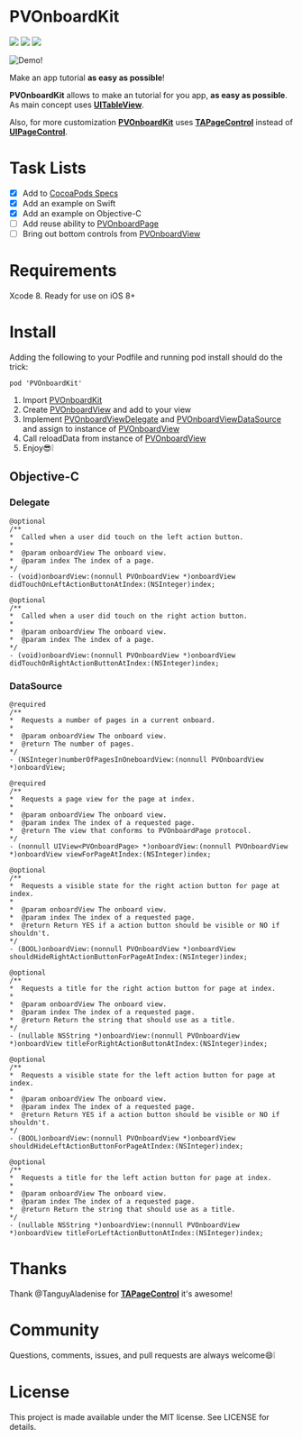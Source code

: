 # PVOnboardKit

![][10] ![][11] ![][12]

![Demo!](http://i.imgur.com/zASOJgr.gif)

Make an app tutorial **as easy as possible**!

**PVOnboardKit** allows to make an tutorial for you app, **as easy as possible**. As main concept uses [**UITableView**][1]. 

Also, for more customization [**PVOnboardKit**][2] uses [**TAPageControl**][3] instead of [**UIPageControl**][4].

# Task Lists
- [x] Add to [CocoaPods Specs][5]
- [x] Add an example on Swift
- [x] Add an example on Objective-C
- [ ] Add reuse ability to [PVOnboardPage][6]
- [ ] Bring out bottom controls from [PVOnboardView][7]

# Requirements
Xcode 8. Ready for use on iOS 8+

# Install
Adding the following to your Podfile and running pod install should do the trick:
```
pod 'PVOnboardKit'
```

1. Import [PVOnboardKit][2]
1. Create [PVOnboardView][7] and add to your view
1. Implement [PVOnboardViewDelegate][8] and [PVOnboardViewDataSource][9] and assign to instance of [PVOnboardView][7]
1. Call reloadData from instance of [PVOnboardView][7]
1. Enjoy😎❕

## Objective-C

### Delegate
```
@optional
/**
*  Called when a user did touch on the left action button.
*
*  @param onboardView The onboard view.
*  @param index The index of a page.
*/
- (void)onboardView:(nonnull PVOnboardView *)onboardView didTouchOnLeftActionButtonAtIndex:(NSInteger)index;
```

```
@optional
/**
*  Called when a user did touch on the right action button.
*
*  @param onboardView The onboard view.
*  @param index The index of a page.
*/
- (void)onboardView:(nonnull PVOnboardView *)onboardView didTouchOnRightActionButtonAtIndex:(NSInteger)index;
```

### DataSource
```
@required
/**
*  Requests a number of pages in a current onboard.
*
*  @param onboardView The onboard view.
*  @return The number of pages.
*/
- (NSInteger)numberOfPagesInOneboardView:(nonnull PVOnboardView *)onboardView;
```

```
@required
/**
*  Requests a page view for the page at index.
*
*  @param onboardView The onboard view.
*  @param index The index of a requested page.
*  @return The view that conforms to PVOnboardPage protocol.
*/
- (nonnull UIView<PVOnboardPage> *)onboardView:(nonnull PVOnboardView *)onboardView viewForPageAtIndex:(NSInteger)index;
```

```
@optional
/**
*  Requests a visible state for the right action button for page at index.
*
*  @param onboardView The onboard view.
*  @param index The index of a requested page.
*  @return Return YES if a action button should be visible or NO if shouldn't.
*/
- (BOOL)onboardView:(nonnull PVOnboardView *)onboardView shouldHideRightActionButtonForPageAtIndex:(NSInteger)index;
```

```
@optional
/**
*  Requests a title for the right action button for page at index.
*
*  @param onboardView The onboard view.
*  @param index The index of a requested page.
*  @return Return the string that should use as a title.
*/
- (nullable NSString *)onboardView:(nonnull PVOnboardView *)onboardView titleForRightActionButtonAtIndex:(NSInteger)index;
```

```
@optional
/**
*  Requests a visible state for the left action button for page at index.
*
*  @param onboardView The onboard view.
*  @param index The index of a requested page.
*  @return Return YES if a action button should be visible or NO if shouldn't.
*/
- (BOOL)onboardView:(nonnull PVOnboardView *)onboardView shouldHideLeftActionButtonForPageAtIndex:(NSInteger)index;
```

```
@optional
/**
*  Requests a title for the left action button for page at index.
*
*  @param onboardView The onboard view.
*  @param index The index of a requested page.
*  @return Return the string that should use as a title.
*/
- (nullable NSString *)onboardView:(nonnull PVOnboardView *)onboardView titleForLeftActionButtonAtIndex:(NSInteger)index;
```

# Thanks

Thank @TanguyAladenise for [**TAPageControl**][3] it's awesome!

# Community

Questions, comments, issues, and pull requests are always welcome😄❕

# License

This project is made available under the MIT license. See LICENSE for details.

[1]: https://developer.apple.com/reference/uikit/uitableview
[2]: https://github.com/vpeschenkov/PVOnboardKit
[3]: https://github.com/TanguyAladenise/TAPageControl
[4]: https://developer.apple.com/reference/uikit/uipagecontrol
[5]: https://github.com/CocoaPods/Specs
[6]: https://github.com/vpeschenkov/PVOnboardKit/blob/master/PVOnboardKit/PVOnboardPage.h
[7]: https://github.com/vpeschenkov/PVOnboardKit/blob/master/PVOnboardKit/PVOnboardView.h#L44
[8]: https://github.com/vpeschenkov/PVOnboardKit/blob/master/PVOnboardKit/PVOnboardView.h#L125
[9]: https://github.com/vpeschenkov/PVOnboardKit/blob/master/PVOnboardKit/PVOnboardView.h#L150
[10]: https://travis-ci.org/vpeschenkov/PVOnboardKit.svg?branch=master
[11]: https://cocoapod-badges.herokuapp.com/v/PVOnboardKit/badge.png
[12]: https://cocoapod-badges.herokuapp.com/p/PVOnboardKit/badge.png
